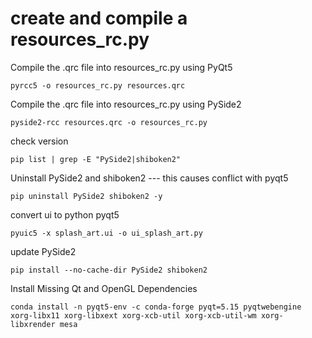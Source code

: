 # create and compile a resources_rc.py

Compile the .qrc file into resources_rc.py using PyQt5
```
pyrcc5 -o resources_rc.py resources.qrc
```

Compile the .qrc file into resources_rc.py using PySide2

```
pyside2-rcc resources.qrc -o resources_rc.py
```

check version
```
pip list | grep -E "PySide2|shiboken2"
```

Uninstall PySide2 and shiboken2 --- this causes conflict with pyqt5
```
pip uninstall PySide2 shiboken2 -y
```
convert ui to python pyqt5
```
pyuic5 -x splash_art.ui -o ui_splash_art.py
```

update PySide2
```
pip install --no-cache-dir PySide2 shiboken2
```
Install Missing Qt and OpenGL Dependencies
```
conda install -n pyqt5-env -c conda-forge pyqt=5.15 pyqtwebengine xorg-libx11 xorg-libxext xorg-xcb-util xorg-xcb-util-wm xorg-libxrender mesa
```

